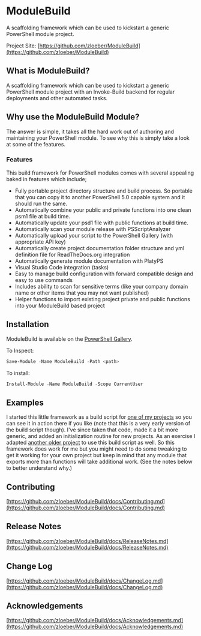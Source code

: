 # ModuleBuild
A scaffolding framework which can be used to kickstart a generic PowerShell module project.

Project Site: [https://github.com/zloeber/ModuleBuild](https://github.com/zloeber/ModuleBuild)

## What is ModuleBuild?
A scaffolding framework which can be used to kickstart a generic PowerShell module project with an Invoke-Build backend for regular deployments and other automated tasks.

## Why use the ModuleBuild Module?
The answer is simple, it takes all the hard work out of authoring and maintaining your PowerShell module. To see why this is simply take a look at some of the features.

### Features
This build framework for PowerShell modules comes with several appealing baked in features which include;

- Fully portable project directory structure and build process. So portable that you can copy it to another PowerShell 5.0 capable system and it should run the same.
- Automatically combine your public and private functions into one clean psm1 file at build time.
- Automatically update your psd1 file with public functions at build time.
- Automatically scan your module release with PSScriptAnalyzer
- Automatically upload your script to the PowerShell Gallery (with appropriate API key)
- Automatically create project documentation folder structure and yml definition file for ReadTheDocs.org integration
- Automatically generate module documentation with PlatyPS
- Visual Studio Code integration (tasks)
- Easy to manage build configuration with forward compatible design and easy to use commands
- Includes ability to scan for sensitive terms (like your company domain name or other items that you may not want published)
- Helper functions to import existing project private and public functions into your ModuleBuild based project

## Installation
ModuleBuild is available on the [PowerShell Gallery](https://www.powershellgallery.com/packages/ModuleBuild/).

To Inspect:
```powershell
Save-Module -Name ModuleBuild -Path <path>
```
To install:
```powershell
Install-Module -Name ModuleBuild -Scope CurrentUser
```

## Examples
I started this little framework as a build script for [one of my projects](https://github.com/zloeber/FormatPowershellCode) so you can see it in action there if you like (note that this is a very early version of the build script though). I've since taken that code, made it a bit more generic, and added an initialization routine for new projects. As an exercise I adapted [another older project](https://github.com/zloeber/NLogModule) to use this build script as well. So this framework does work for me but you might need to do some tweaking to get it working for your own project but keep in mind that any module that exports more than functions will take additional work. (See the notes below to better understand why.)

## Contributing
[https://github.com/zloeber/ModuleBuild/docs/Contributing.md](https://github.com/zloeber/ModuleBuild/docs/Contributing.md)

## Release Notes
[https://github.com/zloeber/ModuleBuild/docs/ReleaseNotes.md](https://github.com/zloeber/ModuleBuild/docs/ReleaseNotes.md)

## Change Log
[https://github.com/zloeber/ModuleBuild/docs/ChangeLog.md](https://github.com/zloeber/ModuleBuild/docs/ChangeLog.md)

## Acknowledgements
[https://github.com/zloeber/ModuleBuild/docs/Acknowledgements.md](https://github.com/zloeber/ModuleBuild/docs/Acknowledgements.md)

